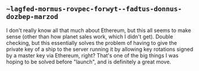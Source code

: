 ## `~lagfed-mormus-rovpec-forwyt--fadtus-donnus-dozbep-marzod`
I don't really know all that much about Ethereum, but this all seems to make sense (other than how planet sales work, which I didn't get). Double checking, but this essentially solves the problem of having to give the private key of a ship to the server running it by allowing key rotations signed by a master key via Ethereum, right? That's one of the big things I was hoping to be solved before "launch", and is definitely a great move.